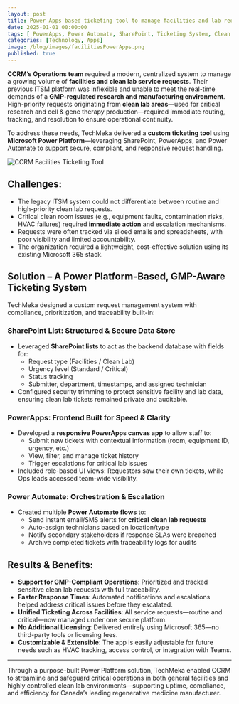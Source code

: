 ```yaml
---
layout: post
title: Power Apps based ticketing tool to manage facilities and lab requests
date: 2025-01-01 00:00:00
tags: [ PowerApps, Power Automate, SharePoint, Ticketing System, Clean Lab, Manufacturing ]
categories: [Technology, Apps]
image: /blog/images/facilitiesPowerApps.png
published: true
---
```


**CCRM’s Operations team** required a modern, centralized system to manage a growing volume of **facilities and clean lab service requests**. <!--more--> Their previous ITSM platform was inflexible and unable to meet the real-time demands of a **GMP-regulated research and manufacturing environment**. High-priority requests originating from **clean lab areas**—used for critical research and cell & gene therapy production—required immediate routing, tracking, and resolution to ensure operational continuity.

To address these needs, TechMeka delivered a **custom ticketing tool** using **Microsoft Power Platform**—leveraging SharePoint, PowerApps, and Power Automate to support secure, compliant, and responsive request handling.

![CCRM Facilities Ticketing Tool][1]

## Challenges:
- The legacy ITSM system could not differentiate between routine and high-priority clean lab requests.
- Critical clean room issues (e.g., equipment faults, contamination risks, HVAC failures) required **immediate action** and escalation mechanisms.
- Requests were often tracked via siloed emails and spreadsheets, with poor visibility and limited accountability.
- The organization required a lightweight, cost-effective solution using its existing Microsoft 365 stack.

## Solution – A Power Platform-Based, GMP-Aware Ticketing System

TechMeka designed a custom request management system with compliance, prioritization, and traceability built-in:

### SharePoint List: Structured & Secure Data Store
- Leveraged **SharePoint lists** to act as the backend database with fields for:
  - Request type (Facilities / Clean Lab)
  - Urgency level (Standard / Critical)
  - Status tracking
  - Submitter, department, timestamps, and assigned technician
- Configured security trimming to protect sensitive facility and lab data, ensuring clean lab tickets remained private and auditable.

###  PowerApps: Frontend Built for Speed & Clarity
- Developed a **responsive PowerApps canvas app** to allow staff to:
  - Submit new tickets with contextual information (room, equipment ID, urgency, etc.)
  - View, filter, and manage ticket history
  - Trigger escalations for critical lab issues
- Included role-based UI views: Requestors saw their own tickets, while Ops leads accessed team-wide visibility.

###  Power Automate: Orchestration & Escalation
- Created multiple **Power Automate flows** to:
  - Send instant email/SMS alerts for **critical clean lab requests**
  - Auto-assign technicians based on location/type
  - Notify secondary stakeholders if response SLAs were breached
  - Archive completed tickets with traceability logs for audits

## Results & Benefits:
- **Support for GMP-Compliant Operations**: Prioritized and tracked sensitive clean lab requests with full traceability.
- **Faster Response Times**: Automated notifications and escalations helped address critical issues before they escalated.
- **Unified Ticketing Across Facilities**: All service requests—routine and critical—now managed under one secure platform.
- **No Additional Licensing**: Delivered entirely using Microsoft 365—no third-party tools or licensing fees.
- **Customizable & Extensible**: The app is easily adjustable for future needs such as HVAC tracking, access control, or integration with Teams.

---

Through a purpose-built Power Platform solution, TechMeka enabled CCRM to streamline and safeguard critical operations in both general facilities and highly controlled clean lab environments—supporting uptime, compliance, and efficiency for Canada’s leading regenerative medicine manufacturer.

[1]: /blog/images/facilitiesPowerApps.png
